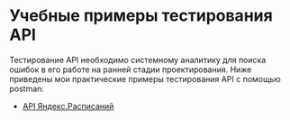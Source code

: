 # Учебные примеры тестирования API

Тестирование API необходимо системному аналитику для поиска ошибок в его работе на ранней стадии проектирования. Ниже приведены мои практические примеры тестирования API с помощью postman:

* [API Яндекс.Расписаний](https://github.com/KTerminasov/Portfolio/tree/main/API/Testing#readme)
